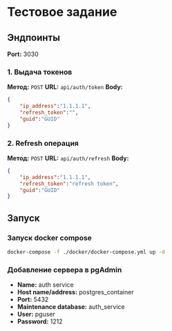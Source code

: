 # Тестовое задание

## Эндпоинты

**Port:** 3030

### 1. Выдача токенов

**Метод:** `POST`
**URL:** `api/auth/token`
**Body:**
```json
{
    "ip_address":"1.1.1.1",
    "refresh_token":"",
    "guid":"GUID"
}
```

### 2. Refresh операция

**Метод:** `POST`
**URL:** `api/auth/refresh`
**Body:**
```json
{
    "ip_address":"1.1.1.1",
    "refresh_token":"refresh token",
    "guid":"GUID"
}
```

## Запуск

### Запуск docker compose
```bash
docker-compose -f ./docker/docker-compose.yml up -d
```

### Добавление сервера в pgAdmin

* **Name:** auth service 
* **Host name/address:** postgres_container
* **Port:** 5432
* **Maintenance database:** auth_service 
* **User:** pguser 
* **Password:** 1212